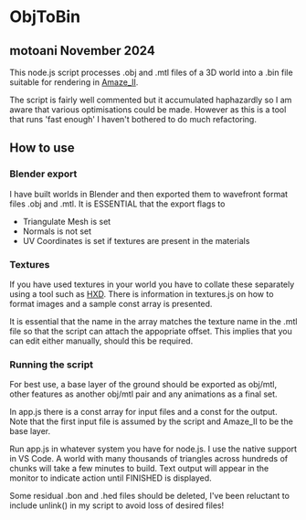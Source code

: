 # ObjToBin

## motoani November 2024

This node.js script processes .obj and .mtl files of a 3D world into a .bin file suitable for rendering in [Amaze_II](https://github.com/motoani/Amaze_II).

The script is fairly well commented but it accumulated haphazardly so I am aware that various optimisations could be made. However as this is a tool that runs 'fast enough' I haven't bothered to do much refactoring.

## How to use

### Blender export

I have built worlds in Blender and then exported them to wavefront format files .obj and .mtl. It is ESSENTIAL that the export flags to
- Triangulate Mesh is set
- Normals is not set
- UV Coordinates is set if textures are present in the materials

### Textures

If you have used textures in your world you have to collate these separately using a tool such as [HXD](https://mh-nexus.de/en/hxd/). There is information in textures.js on how to format images and a sample const array is presented.

It is essential that the name in the array matches the texture name in the .mtl file so that the script can attach the appopriate offset. This implies that you can edit either manually, should this be required.

### Running the script

For best use, a base layer of the ground should be exported as obj/mtl, other features as another obj/mtl pair and any animations as a final set. 

In app.js there is a const array for input files and a const for the output. Note that the first input file is assumed by the script and Amaze_II to be the base layer.

Run app.js in whatever system you have for node.js. I use the native support in VS Code. A world with many thousands of triangles across hundreds of chunks will take a few minutes to build. Text output will appear in the monitor to indicate action until FINISHED is displayed.

Some residual .bon and .hed files should be deleted, I've been reluctant to include unlink() in my script to avoid loss of desired files!